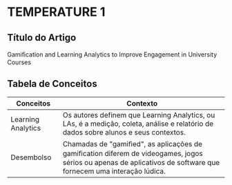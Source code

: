 # TEMPERATURE 1
## Título do Artigo
Gamiﬁcation and Learning Analytics to Improve Engagement in University Courses

## Tabela de Conceitos
| Conceitos | Contexto |
| ----------- | ----------- |
| Learning Analytics | Os autores definem que Learning Analytics, ou LAs, é a medição, coleta, análise e relatório de dados sobre alunos e seus contextos. |
| Desembolso     | Chamadas de "gamiﬁed", as aplicações de gamiﬁcation diferem de videogames, jogos sérios ou apenas de aplicativos de software que fornecem uma interação lúdica. |